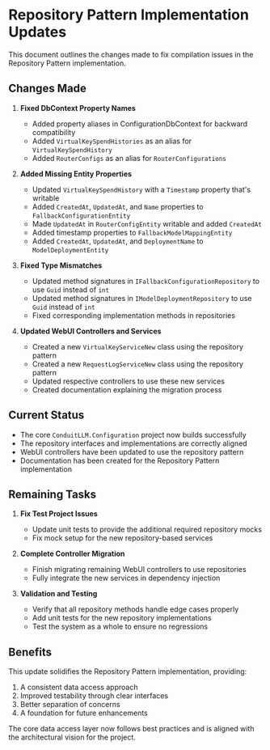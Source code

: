 # Repository Pattern Implementation Updates

This document outlines the changes made to fix compilation issues in the Repository Pattern implementation.

## Changes Made

1. **Fixed DbContext Property Names**
   - Added property aliases in ConfigurationDbContext for backward compatibility
   - Added `VirtualKeySpendHistories` as an alias for `VirtualKeySpendHistory`
   - Added `RouterConfigs` as an alias for `RouterConfigurations`

2. **Added Missing Entity Properties**
   - Updated `VirtualKeySpendHistory` with a `Timestamp` property that's writable
   - Added `CreatedAt`, `UpdatedAt`, and `Name` properties to `FallbackConfigurationEntity`
   - Made `UpdatedAt` in `RouterConfigEntity` writable and added `CreatedAt`
   - Added timestamp properties to `FallbackModelMappingEntity`
   - Added `CreatedAt`, `UpdatedAt`, and `DeploymentName` to `ModelDeploymentEntity`

3. **Fixed Type Mismatches**
   - Updated method signatures in `IFallbackConfigurationRepository` to use `Guid` instead of `int`
   - Updated method signatures in `IModelDeploymentRepository` to use `Guid` instead of `int`
   - Fixed corresponding implementation methods in repositories

4. **Updated WebUI Controllers and Services**
   - Created a new `VirtualKeyServiceNew` class using the repository pattern
   - Created a new `RequestLogServiceNew` class using the repository pattern
   - Updated respective controllers to use these new services
   - Created documentation explaining the migration process

## Current Status

- The core `ConduitLLM.Configuration` project now builds successfully
- The repository interfaces and implementations are correctly aligned
- WebUI controllers have been updated to use the repository pattern
- Documentation has been created for the Repository Pattern implementation

## Remaining Tasks

1. **Fix Test Project Issues**
   - Update unit tests to provide the additional required repository mocks
   - Fix mock setup for the new repository-based services

2. **Complete Controller Migration**
   - Finish migrating remaining WebUI controllers to use repositories
   - Fully integrate the new services in dependency injection

3. **Validation and Testing**
   - Verify that all repository methods handle edge cases properly
   - Add unit tests for the new repository implementations
   - Test the system as a whole to ensure no regressions

## Benefits

This update solidifies the Repository Pattern implementation, providing:

1. A consistent data access approach
2. Improved testability through clear interfaces
3. Better separation of concerns
4. A foundation for future enhancements

The core data access layer now follows best practices and is aligned with the architectural vision for the project.